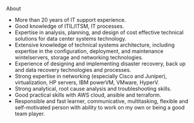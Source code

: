 About
- More than 20 years of IT support experience. 
- Good knowledge of ITIL/ITSM, IT processes.
- Expertise in analysis, planning, and design of cost effective technical solutions for data center systems technology.
- Extensive knowledge of technical systems architecture, including expertise in the configuration, deployment, and maintenance wintelservers, storage and networking technologies.
- Experience of designing and implementing disaster recovery, back up and data recovery technologies and processes.
- Strong expertise in networking (especially Cisco and Juniper), virtualization, HP servers, IBM powerVM, VMware, HyperV.
- Strong analytical, root cause analysis and troubleshooting skills.
- Good practical skills with AWS cloud, ansible and terraform.
- Responsible and fast learner, communicative, multitasking, flexible and self-motivated person with ability to work on my own or being a good team player.
